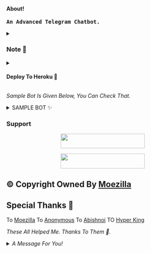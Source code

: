 <h4>About!</h4>
<pre><b>An Advanced Telegram Chatbot.</b></pre>

<details>
<summary><h3>Note 📝</h3></summary> 
<pre><i>VickMachineBot Is Not My Bot</i></pre>
</details>


<details>
<summary><h4> Deploy To Heroku 🚀</h4></summary>
<pre><i>Enter The Required Vars In The Heroku.</i></pre>
<p align="center"><a href="https://heroku.com/deploy?template=https://github.com/Devarora0981/Demv-Vimk"> <img src="https://img.shields.io/badge/Deploy%20To%20Heroku-black?style=for-the-badge&logo=heroku" width="220" height="38.45"/></a></p>
</details>


<i>Sample Bot Is Given Below, You Can Check That.</i>


<details>
<summary>SAMPLE BOT ✨</summary>
<i> All The Customisations Like Different Start Images And Different Stickers Are Available. Just Check The Vars And Fork The Repository.</i>
<p align="center"><a href="https://t.me/mickeymouse_robot"> <img src="https://img.shields.io/badge/Sample%20Bot-pink?style=for-the-badge" width="220" height="38.45"/></a></p>
</details>


### Support 

<p align="center"><a href="https://t.me/we_rfriends"> <img src="https://img.shields.io/badge/SUPPORT-black?style=for-the-badge" width="220" height="38.45"/></a></p>

<p align="center"><a href="https://t.me/DEVBOTZ"> <img src="https://img.shields.io/badge/DEV%20BOTZ-blue?style=for-the-badge" width="220" height="38.45"/></a></p>

## © Copyright Owned By [Moezilla](https://t.me/metavoidsupport)

## Special Thanks 🙏

To [Moezilla](https://t.me/metavoid)
To [Anonymous](https://t.me/Anonymous_was_bot)
To [Abishnoi](https://t.me/Abishnoi1m)
TO [Hyper King](https://t.me/HYPER_AD13)

<i>These All Helped Me. Thanks To Them 🙏.</i>


<details>
<summary><i>A Message For You!</i></summary>
<p><i>Give The ⭐</i></p>
</details>
